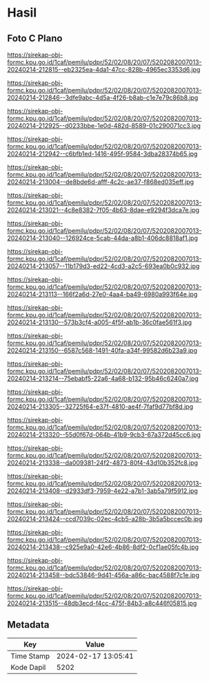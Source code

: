 # Hasil

## Foto C Plano

https://sirekap-obj-formc.kpu.go.id/1caf/pemilu/pdpr/52/02/08/20/07/5202082007013-20240214-212815--eb2325ea-4da1-47cc-828b-4965ec3353d6.jpg

https://sirekap-obj-formc.kpu.go.id/1caf/pemilu/pdpr/52/02/08/20/07/5202082007013-20240214-212846--3dfe9abc-4d5a-4f26-b8ab-c1e7e79c86b8.jpg

https://sirekap-obj-formc.kpu.go.id/1caf/pemilu/pdpr/52/02/08/20/07/5202082007013-20240214-212925--d0233bbe-1e0d-482d-8589-01c290071cc3.jpg

https://sirekap-obj-formc.kpu.go.id/1caf/pemilu/pdpr/52/02/08/20/07/5202082007013-20240214-212942--c6bfb1ed-1416-495f-9584-3dba28374b65.jpg

https://sirekap-obj-formc.kpu.go.id/1caf/pemilu/pdpr/52/02/08/20/07/5202082007013-20240214-213004--de8bde6d-afff-4c2c-ae37-f868ed035eff.jpg

https://sirekap-obj-formc.kpu.go.id/1caf/pemilu/pdpr/52/02/08/20/07/5202082007013-20240214-213021--4c8e8382-7f05-4b63-8dae-e9294f3dca7e.jpg

https://sirekap-obj-formc.kpu.go.id/1caf/pemilu/pdpr/52/02/08/20/07/5202082007013-20240214-213040--126924ce-5cab-44da-a8b1-406dc8818af1.jpg

https://sirekap-obj-formc.kpu.go.id/1caf/pemilu/pdpr/52/02/08/20/07/5202082007013-20240214-213057--11b179d3-ed22-4cd3-a2c5-693ea0b0c932.jpg

https://sirekap-obj-formc.kpu.go.id/1caf/pemilu/pdpr/52/02/08/20/07/5202082007013-20240214-213113--166f2a6d-27e0-4aa4-ba49-6980a993f64e.jpg

https://sirekap-obj-formc.kpu.go.id/1caf/pemilu/pdpr/52/02/08/20/07/5202082007013-20240214-213130--573b3cf4-a005-4f5f-ab1b-36c0fae561f3.jpg

https://sirekap-obj-formc.kpu.go.id/1caf/pemilu/pdpr/52/02/08/20/07/5202082007013-20240214-213150--6587c568-1491-40fa-a34f-99582d6b23a9.jpg

https://sirekap-obj-formc.kpu.go.id/1caf/pemilu/pdpr/52/02/08/20/07/5202082007013-20240214-213214--75ebabf5-22a6-4a68-b132-95b46c6240a7.jpg

https://sirekap-obj-formc.kpu.go.id/1caf/pemilu/pdpr/52/02/08/20/07/5202082007013-20240214-213305--32725f64-e37f-4810-ae4f-7faf9d77bf8d.jpg

https://sirekap-obj-formc.kpu.go.id/1caf/pemilu/pdpr/52/02/08/20/07/5202082007013-20240214-213320--55d0f67d-064b-41b9-9cb3-67a372d45cc6.jpg

https://sirekap-obj-formc.kpu.go.id/1caf/pemilu/pdpr/52/02/08/20/07/5202082007013-20240214-213338--da009381-24f2-4873-80f4-43d10b352fc8.jpg

https://sirekap-obj-formc.kpu.go.id/1caf/pemilu/pdpr/52/02/08/20/07/5202082007013-20240214-213408--d2933df3-7959-4e22-a7b1-3ab5a79f5912.jpg

https://sirekap-obj-formc.kpu.go.id/1caf/pemilu/pdpr/52/02/08/20/07/5202082007013-20240214-213424--ccd7039c-02ec-4cb5-a28b-3b5a5bccec0b.jpg

https://sirekap-obj-formc.kpu.go.id/1caf/pemilu/pdpr/52/02/08/20/07/5202082007013-20240214-213438--c925e9a0-42e6-4b86-8df2-0cf1ae05fc4b.jpg

https://sirekap-obj-formc.kpu.go.id/1caf/pemilu/pdpr/52/02/08/20/07/5202082007013-20240214-213458--bdc53846-9d41-456a-a86c-bac4588f7c1e.jpg

https://sirekap-obj-formc.kpu.go.id/1caf/pemilu/pdpr/52/02/08/20/07/5202082007013-20240214-213515--48db3ecd-f4cc-475f-84b3-a8c446f05815.jpg


## Metadata

| Key        | Value               |
| ---------- | ------------------- |
| Time Stamp | 2024-02-17 13:05:41 |
| Kode Dapil | 5202                |



